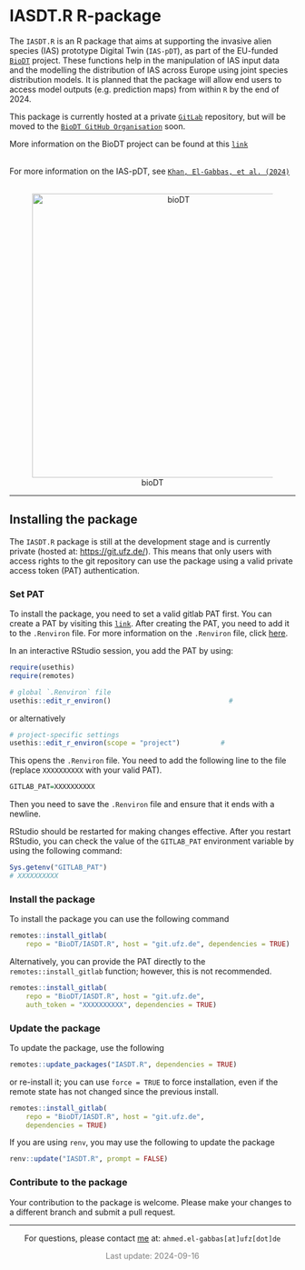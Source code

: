 
# IASDT.R R-package

The `IASDT.R` is an R package that aims at supporting the invasive alien
species (IAS) prototype Digital Twin (`IAS-pDT`), as part of the
EU-funded [`BioDT`](https://biodt.eu/) project. These functions help in
the manipulation of IAS input data and the modelling the distribution of
IAS across Europe using joint species distribution models. It is planned
that the package will allow end users to access model outputs
(e.g. prediction maps) from within `R` by the end of 2024.

This package is currently hosted at a private
[`GitLab`](https://git.ufz.de/biodt/IASDT.R) repository, but will be
moved to the [`BioDT GitHub Organisation`](https://github.com/BioDT)
soon.

More information on the BioDT project can be found at this
[`link`](https://biodt.eu/) <br/><br/>

For more information on the IAS-pDT, see
[`Khan, El-Gabbas, et al. (2024)`](https://doi.org/10.3897/rio.10.e124579)
<br/><br/>

<center>

<figure>
<img
src="https://git.ufz.de/uploads/-/system/group/avatar/4444/biodt.png"
width="500" alt="bioDT" />
<figcaption aria-hidden="true">bioDT</figcaption>
</figure>

</center>
<hr>

## Installing the package

The `IASDT.R` package is still at the development stage and is currently
private (hosted at: <https://git.ufz.de/>). This means that only users
with access rights to the git repository can use the package using a
valid private access token (PAT) authentication.

### Set PAT

To install the package, you need to set a valid gitlab PAT first. You
can create a PAT by visiting this
[`link`](https://git.ufz.de/biodt/IASDT.R/-/settings/access_tokens).
After creating the PAT, you need to add it to the `.Renviron` file. For
more information on the `.Renviron` file, click
[here](https://support.posit.co/hc/en-us/articles/360047157094-Managing-R-with-Rprofile-Renviron-Rprofile-site-Renviron-site-rsession-conf-and-repos-conf).

In an interactive RStudio session, you add the PAT by using:

``` r
require(usethis)
require(remotes)
```

``` r
# global `.Renviron` file
usethis::edit_r_environ()                             #
```

or alternatively

``` r
# project-specific settings
usethis::edit_r_environ(scope = "project")          #
```

This opens the `.Renviron` file. You need to add the following line to
the file (replace `XXXXXXXXXX` with your valid PAT).

``` r
GITLAB_PAT=XXXXXXXXXX
```

Then you need to save the `.Renviron` file and ensure that it ends with
a newline.

RStudio should be restarted for making changes effective. After you
restart RStudio, you can check the value of the `GITLAB_PAT` environment
variable by using the following command:

``` r
Sys.getenv("GITLAB_PAT")
# XXXXXXXXXX
```

### Install the package

To install the package you can use the following command

``` r
remotes::install_gitlab(
    repo = "BioDT/IASDT.R", host = "git.ufz.de", dependencies = TRUE)
```

Alternatively, you can provide the PAT directly to the
`remotes::install_gitlab` function; however, this is not recommended.

``` r
remotes::install_gitlab(
    repo = "BioDT/IASDT.R", host = "git.ufz.de",
    auth_token = "XXXXXXXXXX", dependencies = TRUE)
```

### Update the package

To update the package, use the following

``` r
remotes::update_packages("IASDT.R", dependencies = TRUE)
```

or re-install it; you can use `force = TRUE` to force installation, even
if the remote state has not changed since the previous install.

``` r
remotes::install_gitlab(
    repo = "BioDT/IASDT.R", host = "git.ufz.de",
    dependencies = TRUE)
```

If you are using `renv`, you may use the following to update the package

``` r
renv::update("IASDT.R", prompt = FALSE)
```

### Contribute to the package

Your contribution to the package is welcome. Please make your changes to
a different branch and submit a pull request.

<hr>
<center>

For questions, please contact [me](https://elgabbas.netlify.app/) at:
`ahmed.el-gabbas[at]ufz[dot]de`

<span style="     color: grey !important;">Last update:
2024-09-16</span>

</center>
